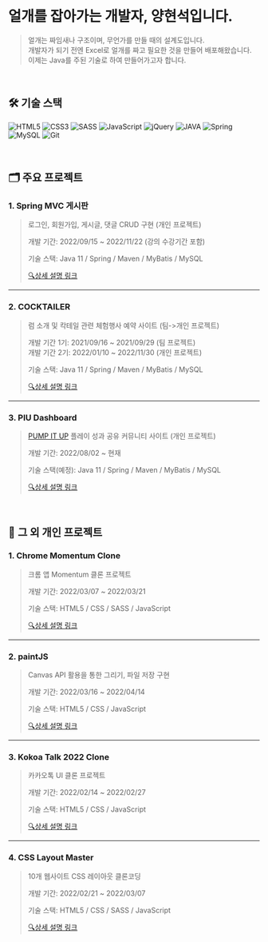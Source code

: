 <h1>얼개를 잡아가는 개발자, 양현석입니다.</h1>

>얼개는 짜임새나 구조이며, 무언가를 만들 때의 설계도입니다.  
>개발자가 되기 전엔 Excel로 얼개를 짜고 필요한 것을 만들어 배포해왔습니다.  
>이제는 Java를 주된 기술로 하여 만들어가고자 합니다.  

<br/>

<h2> 🛠️ 기술 스택 </h2>

![HTML5](https://img.shields.io/badge/-HTML5-F05032?style=for-the-badge&logo=html5&logoColor=ffffff)
![CSS3](https://img.shields.io/badge/-CSS3-007ACC?style=for-the-badge&logo=css3)
![SASS](https://img.shields.io/badge/-SASS-c66394?style=for-the-badge&logo=SASS&logoColor=ffffff)
![JavaScript](https://img.shields.io/badge/-JavaScript-%23F7DF1C?style=for-the-badge&logo=javascript&logoColor=000000&labelColor=%23F7DF1C&color=%23FFCE5A)
![jQuery](https://img.shields.io/badge/-jQuery-0769ad?style=for-the-badge&logo=jQuery)
![JAVA](https://img.shields.io/badge/-Java-ea2d2e?style=for-the-badge&logo=java)
![Spring](https://img.shields.io/badge/-Spring-6cb52d?style=for-the-badge&logo=Spring&logoColor=white)
![MySQL](https://img.shields.io/badge/-MySQL-3e6e93?style=for-the-badge&logo=MySQL&logoColor=white)
![Git](https://img.shields.io/badge/-Git-F05032?style=for-the-badge&logo=git&logoColor=ffffff)

<br/>

<h2> 🗂️ 주요 프로젝트 </h2>

### 1. Spring MVC 게시판
>로그인, 회원가입, 게시글, 댓글 CRUD 구현 (개인 프로젝트)  
>  
>개발 기간: 2022/09/15 ~ 2022/11/22 (강의 수강기간 포함)  
>  
>기술 스택: Java 11 / Spring / Maven / MyBatis / MySQL  
>  
>[🔍상세 설명 링크](https://github.com/a11chan/springJungSuk_ch4_1)

---

### 2. COCKTAILER
>럼 소개 및 칵테일 관련 체험행사 예약 사이트 (팀->개인 프로젝트)  
>  
>개발 기간 1기: 2021/09/16 ~ 2021/09/29 (팀 프로젝트)  
>개발 기간 2기: 2022/01/10 ~ 2022/11/30 (개인 프로젝트)  
>
>기술 스택: Java 11 / Spring / Maven / MyBatis / MySQL  
>  
>[🔍상세 설명 링크](https://github.com/a11chan/cocktailer_1.0)

---

### 3. PIU Dashboard
>[PUMP IT UP](https://www.piugame.com/piu.xx/pumpitup/hardware.php) 플레이 성과 공유 커뮤니티 사이트 (개인 프로젝트)  
>  
>개발 기간: 2022/08/02 ~ 현재  
>  
>기술 스택(예정): Java 11 / Spring / Maven / MyBatis / MySQL  
>  
>[🔍상세 설명 링크](https://allchan.notion.site/PIU-Dashboard-Project-View-deb8d9445fef495097c1a63d9d652aff)

<br/>

<h2> 📂 그 외 개인 프로젝트 </h2>

### 1. Chrome Momentum Clone
>크롬 앱 Momentum 클론 프로젝트  
>  
>개발 기간: 2022/03/07 ~ 2022/03/21  
>  
>기술 스택: HTML5 / CSS / SASS / JavaScript  
>  
>[🔍상세 설명 링크](https://github.com/a11chan/my-momentum)

---

### 2. paintJS
>Canvas API 활용을 통한 그리기, 파일 저장 구현  
>  
>개발 기간: 2022/03/16 ~ 2022/04/14  
>  
>기술 스택: HTML5 / CSS / JavaScript  
>  
>[🔍상세 설명 링크](https://github.com/a11chan/paintjs)

---

### 3. Kokoa Talk 2022 Clone  
>카카오톡 UI 클론 프로젝트
>  
>개발 기간: 2022/02/14 ~ 2022/02/27  
>  
>기술 스택: HTML5 / CSS / JavaScript  
>  
>[🔍상세 설명 링크](https://github.com/a11chan/kokoa-clone-2022)

---

### 4. CSS Layout Master  
>10개 웹사이트 CSS 레이아웃 클론코딩
>  
>개발 기간: 2022/02/21 ~ 2022/03/07  
>  
>기술 스택: HTML5 / CSS / SASS / JavaScript  
>  
>[🔍상세 설명 링크](https://github.com/a11chan/cssLayoutMaster)
